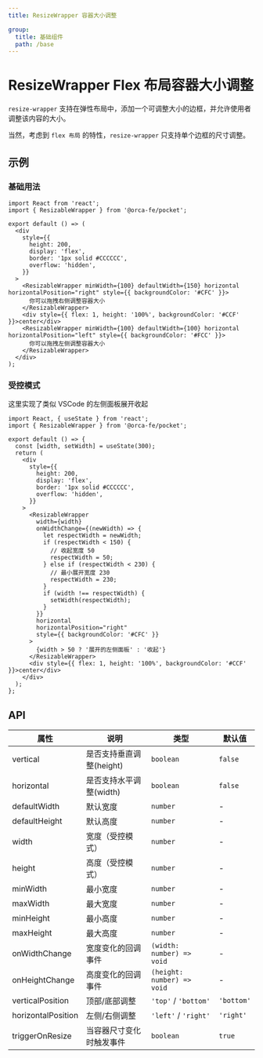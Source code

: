 ```yaml
---
title: ResizeWrapper 容器大小调整

group:
  title: 基础组件
  path: /base
---
```


# ResizeWrapper Flex 布局容器大小调整

`resize-wrapper` 支持在弹性布局中，添加一个可调整大小的边框，并允许使用者调整该内容的大小。

当然，考虑到 `flex 布局` 的特性，`resize-wrapper` 只支持单个边框的尺寸调整。

## 示例

### 基础用法

```tsx
import React from 'react';
import { ResizableWrapper } from '@orca-fe/pocket';

export default () => (
  <div
    style={{
      height: 200,
      display: 'flex',
      border: '1px solid #CCCCCC',
      overflow: 'hidden',
    }}
  >
    <ResizableWrapper minWidth={100} defaultWidth={150} horizontal horizontalPosition="right" style={{ backgroundColor: '#CFC' }}>
      你可以拖拽右侧调整容器大小
    </ResizableWrapper>
    <div style={{ flex: 1, height: '100%', backgroundColor: '#CCF' }}>center</div>
    <ResizableWrapper minWidth={100} defaultWidth={100} horizontal horizontalPosition="left" style={{ backgroundColor: '#FCC' }}>
      你可以拖拽左侧调整容器大小
    </ResizableWrapper>
  </div>
);
```

### 受控模式

这里实现了类似 VSCode 的左侧面板展开收起

```tsx
import React, { useState } from 'react';
import { ResizableWrapper } from '@orca-fe/pocket';

export default () => {
  const [width, setWidth] = useState(300);
  return (
    <div
      style={{
        height: 200,
        display: 'flex',
        border: '1px solid #CCCCCC',
        overflow: 'hidden',
      }}
    >
      <ResizableWrapper
        width={width}
        onWidthChange={(newWidth) => {
          let respectWidth = newWidth;
          if (respectWidth < 150) {
            // 收起宽度 50
            respectWidth = 50;
          } else if (respectWidth < 230) {
            // 最小展开宽度 230
            respectWidth = 230;
          }
          if (width !== respectWidth) {
            setWidth(respectWidth);
          }
        }}
        horizontal
        horizontalPosition="right"
        style={{ backgroundColor: '#CFC' }}
      >
        {width > 50 ? '展开的左侧面板' : '收起'}
      </ResizableWrapper>
      <div style={{ flex: 1, height: '100%', backgroundColor: '#CCF' }}>center</div>
    </div>
  );
};
```

## API

| 属性               | 说明                     | 类型                       | 默认值     |
| ------------------ | ------------------------ | -------------------------- | ---------- |
| vertical           | 是否支持垂直调整(height) | `boolean`                  | `false`    |
| horizontal         | 是否支持水平调整(width)  | `boolean`                  | `false`    |
| defaultWidth       | 默认宽度                 | `number`                   | -          |
| defaultHeight      | 默认高度                 | `number`                   | -          |
| width              | 宽度（受控模式）         | `number`                   | -          |
| height             | 高度（受控模式）         | `number`                   | -          |
| minWidth           | 最小宽度                 | `number`                   | -          |
| maxWidth           | 最大宽度                 | `number`                   | -          |
| minHeight          | 最小高度                 | `number`                   | -          |
| maxHeight          | 最大高度                 | `number`                   | -          |
| onWidthChange      | 宽度变化的回调事件       | `(width: number) => void`  | -          |
| onHeightChange     | 高度变化的回调事件       | `(height: number) => void` | -          |
| verticalPosition   | 顶部/底部调整            | `'top'` / `'bottom'`       | `'bottom'` |
| horizontalPosition | 左侧/右侧调整            | `'left'` / `'right'`       | `'right'`  |
| triggerOnResize    | 当容器尺寸变化时触发事件 | `boolean`                  | `true`     |

